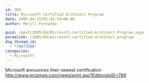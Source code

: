 ```yaml
---
id: 203
title: Microsoft Certified Architect Program
date: 2005-04-21T02:45:19+00:00
author: Merill Fernando

guid: /post/2005/04/Microsoft-Certified-Architect-Program.aspx
permalink: /2005/04/microsoft-certified-architect-program/
dsq_thread_id:
  - "79473580"
categories:
  - Microsoft
---
```

Microsoft announces their newest certification <a href="http://www.mcpmag.com/news/print.asp?EditorialsID=789">http://www.mcpmag.com/news/print.asp?EditorialsID=789</a>